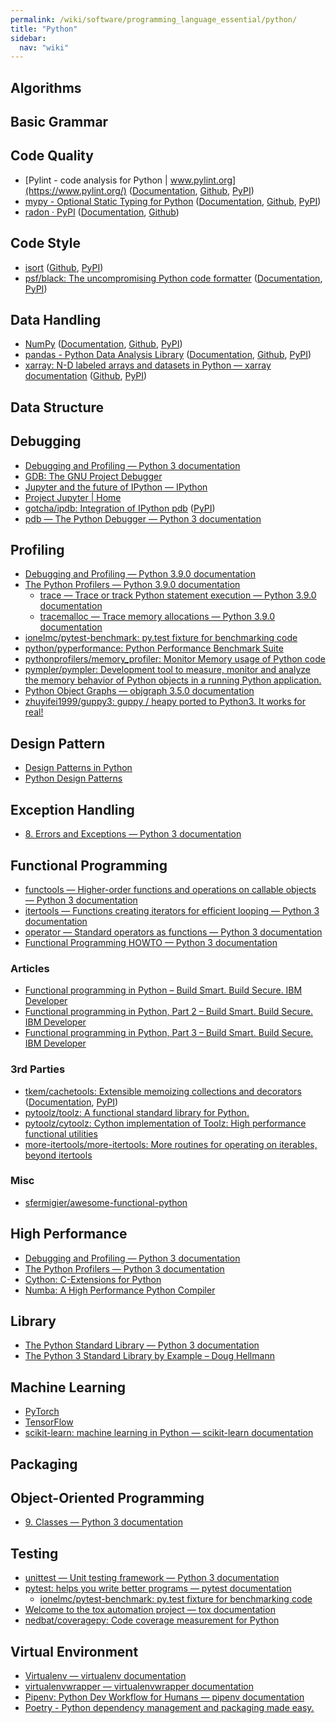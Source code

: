 ```yaml
---
permalink: /wiki/software/programming_language_essential/python/
title: "Python"
sidebar:
  nav: "wiki"
---
```


## Algorithms

## Basic Grammar

## Code Quality

* [Pylint - code analysis for Python \| www.pylint.org](https://www.pylint.org/) ([Documentation](http://pylint.pycqa.org/en/latest/), [Github](https://github.com/PyCQA/pylint), [PyPI](https://pypi.org/project/pylint/))
* [mypy - Optional Static Typing for Python](http://mypy-lang.org/) ([Documentation](https://mypy.readthedocs.io/en/stable/), [Github](https://github.com/python/mypy), [PyPI](https://pypi.org/project/mypy/))
* [radon · PyPI](https://pypi.org/project/radon/) ([Documentation](https://radon.readthedocs.io/en/latest/), [Github](https://github.com/rubik/radon))

## Code Style

* [isort](https://pycqa.github.io/isort/) ([Github](https://github.com/PyCQA/isort), [PyPI](https://pypi.org/project/isort/))
* [psf/black: The uncompromising Python code formatter](https://github.com/psf/black) ([Documentation](https://black.readthedocs.io/en/stable/), [PyPI](https://pypi.org/project/black/))

## Data Handling

* [NumPy](https://numpy.org/) ([Documentation](https://numpy.org/doc/stable/), [Github](https://github.com/numpy/numpy), [PyPI](https://pypi.org/project/numpy/))
* [pandas - Python Data Analysis Library](https://pandas.pydata.org/) ([Documentation](https://pandas.pydata.org/docs/), [Github](https://github.com/pandas-dev/pandas), [PyPI](https://pypi.org/project/pandas/))
* [xarray: N-D labeled arrays and datasets in Python — xarray documentation](https://xarray.pydata.org/en/stable/) ([Github](https://github.com/pydata/xarray), [PyPI](https://pypi.org/project/xarray/))

## Data Structure

## Debugging

* [Debugging and Profiling — Python 3 documentation](https://docs.python.org/3/library/debug.html)
* [GDB: The GNU Project Debugger](https://www.gnu.org/software/gdb/)
* [Jupyter and the future of IPython — IPython](https://ipython.org/)
* [Project Jupyter \| Home](https://jupyter.org/)
* [gotcha/ipdb: Integration of IPython pdb](https://github.com/gotcha/ipdb) ([PyPI](https://pypi.org/project/ipdb/))
* [pdb — The Python Debugger — Python 3 documentation](https://docs.python.org/3/library/pdb.html)

## Profiling

* [Debugging and Profiling — Python 3.9.0 documentation](https://docs.python.org/3/library/debug.html)
* [The Python Profilers — Python 3.9.0 documentation](https://docs.python.org/3/library/profile.html)
  * [trace — Trace or track Python statement execution — Python 3.9.0 documentation](https://docs.python.org/3/library/trace.html)
  * [tracemalloc — Trace memory allocations — Python 3.9.0 documentation](https://docs.python.org/3/library/tracemalloc.html)
* [ionelmc/pytest-benchmark: py.test fixture for benchmarking code](https://github.com/ionelmc/pytest-benchmark)
* [python/pyperformance: Python Performance Benchmark Suite](https://github.com/python/pyperformance)
* [pythonprofilers/memory_profiler: Monitor Memory usage of Python code](https://github.com/pythonprofilers/memory_profiler)
* [pympler/pympler: Development tool to measure, monitor and analyze the memory behavior of Python objects in a running Python application.](https://github.com/pympler/pympler)
* [Python Object Graphs — objgraph 3.5.0 documentation](https://mg.pov.lt/objgraph/)
* [zhuyifei1999/guppy3: guppy / heapy ported to Python3. It works for real!](https://github.com/zhuyifei1999/guppy3/)

## Design Pattern

* [Design Patterns in Python](https://refactoring.guru/design-patterns/python)
* [Python Design Patterns](https://python-patterns.guide/)

## Exception Handling

* [8. Errors and Exceptions — Python 3 documentation](https://docs.python.org/3/tutorial/errors.html)

## Functional Programming

* [functools — Higher-order functions and operations on callable objects — Python 3 documentation](https://docs.python.org/3/library/functools.html)
* [itertools — Functions creating iterators for efficient looping — Python 3 documentation](https://docs.python.org/3/library/itertools.html)
* [operator — Standard operators as functions — Python 3 documentation](https://docs.python.org/3/library/operator.html)
* [Functional Programming HOWTO — Python 3 documentation](https://docs.python.org/3/howto/functional.html)

### Articles

* [Functional programming in Python – Build Smart. Build Secure. IBM Developer](https://developer.ibm.com/articles/l-prog/)
* [Functional programming in Python, Part 2 – Build Smart. Build Secure. IBM Developer](https://developer.ibm.com/tutorials/l-prog2/)
* [Functional programming in Python, Part 3 – Build Smart. Build Secure. IBM Developer](https://developer.ibm.com/tutorials/l-prog3/)

### 3rd Parties

* [tkem/cachetools: Extensible memoizing collections and decorators](https://github.com/tkem/cachetools/) ([Documentation](https://cachetools.readthedocs.io/en/stable/), [PyPI](https://pypi.org/project/cachetools/)) 
* [pytoolz/toolz: A functional standard library for Python.](https://github.com/pytoolz/toolz)
* [pytoolz/cytoolz: Cython implementation of Toolz: High performance functional utilities](https://github.com/pytoolz/cytoolz/)
* [more-itertools/more-itertools: More routines for operating on iterables, beyond itertools](https://github.com/more-itertools/more-itertools)

### Misc

* [sfermigier/awesome-functional-python](https://github.com/sfermigier/awesome-functional-python)

## High Performance

* [Debugging and Profiling — Python 3 documentation](https://docs.python.org/3/library/debug.html)
* [The Python Profilers — Python 3 documentation](https://docs.python.org/3/library/profile.html)
* [Cython: C-Extensions for Python](https://cython.org/)
* [Numba: A High Performance Python Compiler](https://numba.pydata.org/)

## Library

* [The Python Standard Library — Python 3 documentation](https://docs.python.org/3/library/index.html)
* [The Python 3 Standard Library by Example – Doug Hellmann](https://doughellmann.com/blog/the-python-3-standard-library-by-example/)

## Machine Learning

* [PyTorch](https://pytorch.org/)
* [TensorFlow](https://www.tensorflow.org/)
* [scikit-learn: machine learning in Python — scikit-learn documentation](https://scikit-learn.org/stable/)

## Packaging

## Object-Oriented Programming

* [9. Classes — Python 3 documentation](https://docs.python.org/3/tutorial/classes.html)

## Testing

* [unittest — Unit testing framework — Python 3 documentation](https://docs.python.org/3/library/unittest.html)
* [pytest: helps you write better programs — pytest documentation](https://docs.pytest.org/en/stable/)
  * [ionelmc/pytest-benchmark: py.test fixture for benchmarking code](https://github.com/ionelmc/pytest-benchmark)
* [Welcome to the tox automation project — tox documentation](https://tox.readthedocs.io/en/latest/)
* [nedbat/coveragepy: Code coverage measurement for Python](https://github.com/nedbat/coveragepy)

## Virtual Environment

* [Virtualenv — virtualenv documentation](https://virtualenv.pypa.io/en/latest/)
* [virtualenvwrapper — virtualenvwrapper documentation](https://virtualenvwrapper.readthedocs.io/en/latest/)
* [Pipenv: Python Dev Workflow for Humans — pipenv documentation](https://pipenv.pypa.io/en/latest/)
* [Poetry - Python dependency management and packaging made easy.](https://python-poetry.org/)
